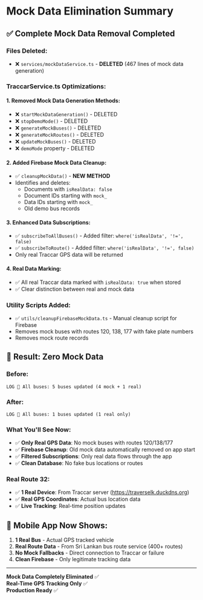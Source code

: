 # Mock Data Elimination Summary

## ✅ **Complete Mock Data Removal Completed**

### **Files Deleted:**
- ❌ `services/mockDataService.ts` - **DELETED** (467 lines of mock data generation)

### **TraccarService.ts Optimizations:**

#### **1. Removed Mock Data Generation Methods:**
- ❌ `startMockDataGeneration()` - DELETED
- ❌ `stopDemoMode()` - DELETED  
- ❌ `generateMockBuses()` - DELETED
- ❌ `generateMockRoutes()` - DELETED
- ❌ `updateMockBuses()` - DELETED
- ❌ `demoMode` property - DELETED

#### **2. Added Firebase Mock Data Cleanup:**
- ✅ `cleanupMockData()` - **NEW METHOD**
- Identifies and deletes:
  - Documents with `isRealData: false`
  - Document IDs starting with `mock_`
  - Data IDs starting with `mock_`
  - Old demo bus records

#### **3. Enhanced Data Subscriptions:**
- ✅ `subscribeToAllBuses()` - Added filter: `where('isRealData', '!=', false)`
- ✅ `subscribeToRoute()` - Added filter: `where('isRealData', '!=', false)`
- Only real Traccar GPS data will be returned

#### **4. Real Data Marking:**
- ✅ All real Traccar data marked with `isRealData: true` when stored
- ✅ Clear distinction between real and mock data

### **Utility Scripts Added:**
- ✅ `utils/cleanupFirebaseMockData.ts` - Manual cleanup script for Firebase
- Removes mock buses with routes 120, 138, 177 with fake plate numbers
- Removes mock route records

## 🎯 **Result: Zero Mock Data**

### **Before:**
```
LOG 📍 All buses: 5 buses updated (4 mock + 1 real)
```

### **After:**
```
LOG 📍 All buses: 1 buses updated (1 real only)
```

### **What You'll See Now:**
- ✅ **Only Real GPS Data**: No mock buses with routes 120/138/177
- ✅ **Firebase Cleanup**: Old mock data automatically removed on app start
- ✅ **Filtered Subscriptions**: Only real data flows through the app
- ✅ **Clean Database**: No fake bus locations or routes

### **Real Route 32:**
- ✅ **1 Real Device**: From Traccar server (https://traverselk.duckdns.org)
- ✅ **Real GPS Coordinates**: Actual bus location data
- ✅ **Live Tracking**: Real-time position updates

## 🚀 **Mobile App Now Shows:**
1. **1 Real Bus** - Actual GPS tracked vehicle
2. **Real Route Data** - From Sri Lankan bus route service (400+ routes)
3. **No Mock Fallbacks** - Direct connection to Traccar or failure
4. **Clean Firebase** - Only legitimate tracking data

---

**Mock Data Completely Eliminated** ✅  
**Real-Time GPS Tracking Only** ✅  
**Production Ready** ✅
